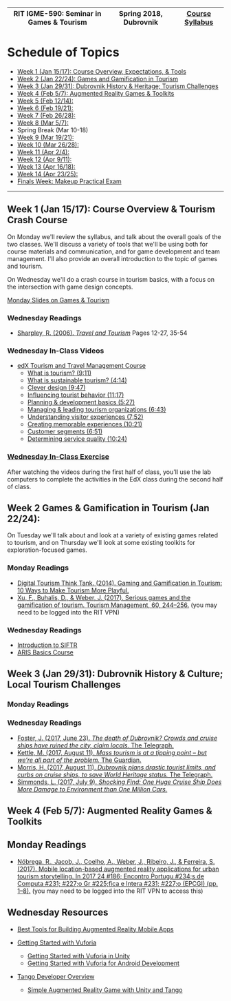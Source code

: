 |  RIT IGME-590: Seminar in Games & Tourism | Spring 2018, Dubrovnik | [Course Syllabus](README.md) |
|----|----|----|

# Schedule of Topics
- [Week 1 (Jan 15/17): Course Overview, Expectations, & Tools](#week1)
- [Week 2 (Jan 22/24): Games and Gamification in Tourism](#week2)
- [Week 3 (Jan 29/31): Dubrovnik History & Heritage; Tourism Challenges](#week3)
- [Week 4 (Feb 5/7): Augmented Reality Games & Toolkits](#week4)
- [Week 5 (Feb 12/14): ](#week5)
- [Week 6 (Feb 19/21): ](#week6)
- [Week 7 (Feb 26/28): ](#week7)
- [Week 8 (Mar 5/7): ](#week8)
- Spring Break (Mar 10-18)
- [Week 9 (Mar 19/21): ](#week9)
- [Week 10 (Mar 26/28): ](#week10)
- [Week 11 (Apr 2/4): ](#week11)
- [Week 12 (Apr 9/11): ](#week12)
- [Week 13 (Apr 16/18): ](#week13)
- [Week 14 (Apr 23/25): ](#week14)
- [Finals Week: Makeup Practical Exam](#finals)

<hr>

## <a name="week1">Week 1</a> (Jan 15/17): Course Overview & Tourism Crash Course

On Monday we'll review the syllabus, and talk about the overall goals of the two classes. We'll discuss a variety of tools that we'll be using both for course materials and communication, and for game development and team management. I'll also provide an overall introduction to the topic of games and tourism. 

On Wednesday we'll do a crash course in tourism basics, with a focus on the intersection with game design concepts. 

[Monday Slides on Games & Tourism](week1intro.pdf)

### Wednesday Readings

* [Sharpley, R. (2006). *Travel and Tourism*](https://mycourses.rit.edu/d2l/le/content/676759/viewContent/4924755/View) Pages 12-27, 35-54

### Wednesday In-Class Videos
* [edX Tourism and Travel Management Course](https://www.edx.org/course/tourism-travel-management-uqx-tourismx)
    * [What is tourism? (9:11)](https://www.youtube.com/watch?v=AWshDVRCMQk)
    * [What is sustainable tourism? (4:14)](https://www.youtube.com/watch?v=ZhlW8YWwmw8)
    * [Clever design (9:47)](https://www.youtube.com/watch?v=TCpDO1jTC9o)
    * [Influencing tourist behavior (11:17)](https://www.youtube.com/watch?v=ArHZ9E4hr_o)
    * [Planning & development basics (5:27)](https://www.youtube.com/watch?v=59TY1CQDCIk)
    * [Managing & leading tourism organizations (6:43)](https://www.youtube.com/watch?v=aA_nwS-vd0k)
    * [Understanding visitor experiences (7:52)](https://www.youtube.com/watch?v=MwRwtMxHV6Q)
    * [Creating memorable experiences (10:21)](https://www.youtube.com/watch?v=E-MHoOVhSqg)
    * [Customer segments (6:51)](https://www.youtube.com/watch?v=QlfKUfv1vyM)
    * [Determining service quality (10:24)](https://www.youtube.com/watch?v=gNe6tSYdBGY)

### [Wednesday In-Class Exercise](w1b-exercise.md)
After watching the videos during the first half of class, you'll use the lab computers to complete the activities in the EdX class during the second half of class. 


## <a name="week2">Week 2</a> Games & Gamification in Tourism (Jan 22/24): 

On Tuesday we'll talk about and look at a variety of existing games related to tourism, and on Thursday we'll look at some existing toolkits for exploration-focused games.  

### Monday Readings

* [Digital Tourism Think Tank. (2014). Gaming and Gamification in Tourism: 10 Ways to Make Tourism More Playful.](https://mycourses.rit.edu/d2l/le/content/676759/viewContent/4925523/View)
* [Xu, F., Buhalis, D., & Weber, J. (2017). Serious games and the gamification of tourism. Tourism Management, 60, 244–256.](https://www.sciencedirect.com/science/article/pii/S0261517716302369) (you may need to be logged into the RIT VPN)


### Wednesday Readings
* [Introduction to SIFTR](https://fielddaylab.org/courses/siftr)
* [ARIS Basics Course](https://fielddaylab.wisc.edu/courses/aris)


## <a name="week3">Week 3</a> (Jan 29/31): Dubrovnik History & Culture; Local Tourism Challenges

### Monday Readings


### Wednesday Readings 
* [Foster, J. (2017, June 23). *The death of Dubrovnik? Crowds and cruise ships have ruined the city, claim locals.* The Telegraph.](http://www.telegraph.co.uk/travel/destinations/europe/croatia/dubrovnik/articles/dubrovnik-faces-overcrowding-cruise-ship-visitors-/)
* [Kettle, M. (2017, August 11). *Mass tourism is at a tipping point – but we’re all part of the problem.* The Guardian.](http://www.theguardian.com/commentisfree/2017/aug/11/tourism-tipping-point-travel-less-damage-destruction)
* [Morris, H. (2017, August 11). *Dubrovnik plans drastic tourist limits, and curbs on cruise ships, to save World Heritage status.* The Telegraph.](http://www.telegraph.co.uk/travel/destinations/europe/croatia/dubrovnik/articles/dubrovnik-tourist-limits-unesco-frankovic/)
* [Simmonds, L. (2017, July 9). *Shocking Find: One Huge Cruise Ship Does More Damage to Environment than One Million Cars.*](https://www.total-croatia-news.com/news/20304-shocking-find-one-huge-cruise-ship-damages-environment-more-than-one-million-cars)

## <a name="week4">Week 4</a> (Feb 5/7): Augmented Reality Games & Toolkits

## Monday Readings
* [Nóbrega, R., Jacob, J., Coelho, A., Weber, J., Ribeiro, J., & Ferreira, S. (2017). Mobile location-based augmented reality applications for urban tourism storytelling. In 2017 24 #186; Encontro Portugu #234;s de Computa #231; #227;o Gr #225;fica e Intera #231; #227;o (EPCGI) (pp. 1–8).](https://doi.org/10.1109/EPCGI.2017.8124314) (you may need to be logged into the RIT VPN to access this)


## Wednesday Resources
* [Best Tools for Building Augmented Reality Mobile Apps](https://rubygarage.org/blog/best-tools-for-building-augmented-reality-mobile-apps)
* [Getting Started with Vuforia](https://library.vuforia.com/getting-started.html)
  * [Getting Started with Vuforia in Unity](https://library.vuforia.com/content/vuforia-library/en/articles/Training/getting-started-with-vuforia-in-unity-2017-2-beta.html)
  * [Getting Started with Vuforia for Android Development](https://library.vuforia.com/articles/Solution/Getting-Started-with-Vuforia-for-Android-Development.html)

* [Tango Developer Overview](https://developers.google.com/tango/developer-overview)
    * [Simple Augmented Reality Game with Unity and Tango](https://developers.google.com/tango/apis/unity/unity-simple-ar)

